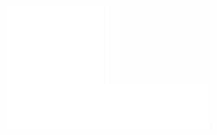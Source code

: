 <div style="margin: auto; width=50%">
<img align="center" src="/github-metrics.svg" alt="Metrics" width="200">
<img align="center" src="/metrics.plugin.languages.svg" alt="Metrics" width="400">
</div>
